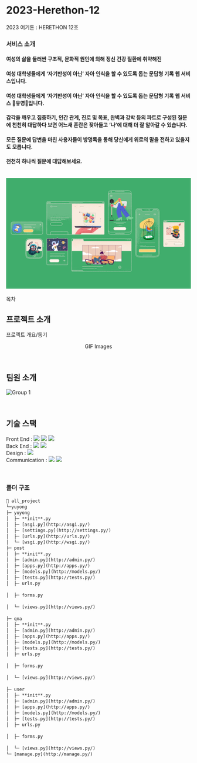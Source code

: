 # 2023-Herethon-12

2023 여기톤 : HERETHON 12조

### 서비스 소개

#### 여성의 삶을 둘러싼 구조적, 문화적 원인에 의해 정신 건강 질환에 취약해진


#### 여성 대학생들에게 ‘자기반성이 아닌’ 자아 인식을 할 수 있도록 돕는 문답형 기록 웹 서비스입니다.


#### 여성 대학생들에게 ‘자기반성이 아닌’ 자아 인식을 할 수 있도록 돕는 문답형 기록 웹 서비스 🌊유영🌊입니다.

#### 감각을 깨우고 집중하기, 인간 관계, 진로 및 목표, 완벽과 강박 등의 파트로 구성된 질문에 천천히 대답하다 보면 어느새 혼란은 잦아들고 ‘나’에 대해 더 잘 알아갈 수 있습니다.

#### 모든 질문에 답변을 마친 사용자들이 방명록을 통해 당신에게 위로의 말을 전하고 있을지도 모릅니다.

#### 천천히 하나씩 질문에 대답해보세요.

<p align="center">
  <br>
  <img src="./images/common/logo-sample.jpeg">
  <br>
</p>

목차

## 프로젝트 소개

<p align="justify">
프로젝트 개요/동기
</p>

<p align="center">
GIF Images
</p>

<br>

## 팀원 소개

![Group 1](https://github.com/2023-HERETHON/2023-Herethon-12/assets/126054466/ee46ac19-066e-42b7-829e-125b5aff6516)




<br>

## 기술 스택

Front End : <img src="https://img.shields.io/badge/html5-E34F26?style=for-the-badge&logo=html5&logoColor=white"> <img src="https://img.shields.io/badge/css-1572B6?style=for-the-badge&logo=css3&logoColor=white"> <img src="https://img.shields.io/badge/javascript-F7DF1E?style=for-the-badge&logo=javascript&logoColor=black"> <br>
Back End : <img src="https://img.shields.io/badge/django-092E20?style=for-the-badge&logo=django&logoColor=white"> <img src="https://img.shields.io/badge/python-3776AB?style=for-the-badge&logo=python&logoColor=white"> <br>
Design : <img src="https://img.shields.io/badge/figma-F24E1E?style=for-the-badge&logo=figma&logoColor=white"> <br>
Communication : <img src="https://img.shields.io/badge/notion-000000?style=for-the-badge&logo=notion&logoColor=white"> <img src="https://img.shields.io/badge/github-181717?style=for-the-badge&logo=github&logoColor=white">

<!-- | JavaScript |    HTML    |   CSS    |  Node   |  Node   |
| :--------: | :--------: | :------: | :-----: | :-----: |
|   ![js]    |            |          | ![node] | ![node] | -->

<br>

### 폴더 구조

  ```
📂 all_project
└─yuyong
├─ yuyong
│  ├─ **init**.py
│  ├─ [asgi.py](http://asgi.py/)
│  ├─ [settings.py](http://settings.py/)
│  ├─ [urls.py](http://urls.py/)
│  └─ [wsgi.py](http://wsgi.py/)
├─ post
│  ├─ **init**.py
│  ├─ [admin.py](http://admin.py/)
│  ├─ [apps.py](http://apps.py/)
│  ├─ [models.py](http://models.py/)
│  ├─ [tests.py](http://tests.py/)
│  ├─ urls.py

│  ├─ forms.py

│  └─ [views.py](http://views.py/)

├─ qna
│  ├─ **init**.py
│  ├─ [admin.py](http://admin.py/)
│  ├─ [apps.py](http://apps.py/)
│  ├─ [models.py](http://models.py/)
│  ├─ [tests.py](http://tests.py/)
│  ├─ urls.py

│  ├─ forms.py

│  └─ [views.py](http://views.py/)

├─ user
│  ├─ **init**.py
│  ├─ [admin.py](http://admin.py/)
│  ├─ [apps.py](http://apps.py/)
│  ├─ [models.py](http://models.py/)
│  ├─ [tests.py](http://tests.py/)
│  ├─ urls.py

│  ├─ forms.py

│  └─ [views.py](http://views.py/)
└─ [manage.py](http://manage.py/)
  ```

<br>

<!-- Stack Icon Refernces -->

[js]: /images/stack/javascript.svg
[ts]: /images/stack/typescript.svg
[react]: /images/stack/react.svg
[node]: /images/stack/node.svg
